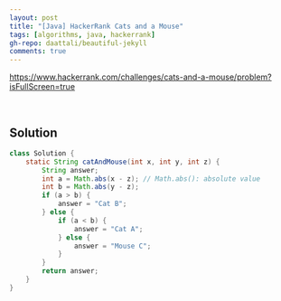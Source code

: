 ```yaml
---
layout: post
title: "[Java] HackerRank Cats and a Mouse"
tags: [algorithms, java, hackerrank]
gh-repo: daattali/beautiful-jekyll
comments: true
---
```


<https://www.hackerrank.com/challenges/cats-and-a-mouse/problem?isFullScreen=true>

<br>

## Solution

```java
class Solution {
    static String catAndMouse(int x, int y, int z) {
        String answer;
        int a = Math.abs(x - z); // Math.abs(): absolute value
        int b = Math.abs(y - z);
        if (a > b) {
            answer = "Cat B";
        } else {
            if (a < b) {
                answer = "Cat A";
            } else {
                answer = "Mouse C";
            }
        }
        return answer;
    }
}
```